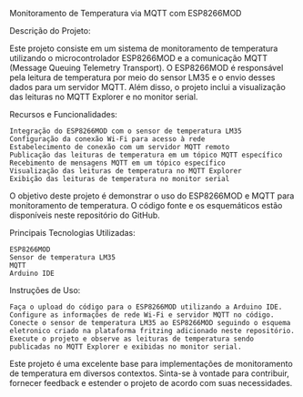 Monitoramento de Temperatura via MQTT com ESP8266MOD

Descrição do Projeto:

Este projeto consiste em um sistema de monitoramento de temperatura utilizando o microcontrolador ESP8266MOD e a comunicação MQTT (Message Queuing Telemetry Transport). O ESP8266MOD é responsável pela leitura de temperatura por meio do sensor LM35 e o envio desses dados para um servidor MQTT. Além disso, o projeto inclui a visualização das leituras no MQTT Explorer e no monitor serial.

Recursos e Funcionalidades:

    Integração do ESP8266MOD com o sensor de temperatura LM35
    Configuração da conexão Wi-Fi para acesso à rede
    Estabelecimento de conexão com um servidor MQTT remoto
    Publicação das leituras de temperatura em um tópico MQTT específico
    Recebimento de mensagens MQTT em um tópico específico
    Visualização das leituras de temperatura no MQTT Explorer
    Exibição das leituras de temperatura no monitor serial

O objetivo deste projeto é demonstrar o uso do ESP8266MOD e MQTT para monitoramento de temperatura. O código fonte e os esquemáticos estão disponíveis neste repositório do GitHub.

Principais Tecnologias Utilizadas:

    ESP8266MOD
    Sensor de temperatura LM35
    MQTT
    Arduino IDE

Instruções de Uso:

    Faça o upload do código para o ESP8266MOD utilizando a Arduino IDE.
    Configure as informações de rede Wi-Fi e servidor MQTT no código.
    Conecte o sensor de temperatura LM35 ao ESP8266MOD seguindo o esquema eletronico criado na plataforma fritzing adicionado neste repositório.
    Execute o projeto e observe as leituras de temperatura sendo publicadas no MQTT Explorer e exibidas no monitor serial.

Este projeto é uma excelente base para implementações de monitoramento de temperatura em diversos contextos. Sinta-se à vontade para contribuir, fornecer feedback e estender o projeto de acordo com suas necessidades.
